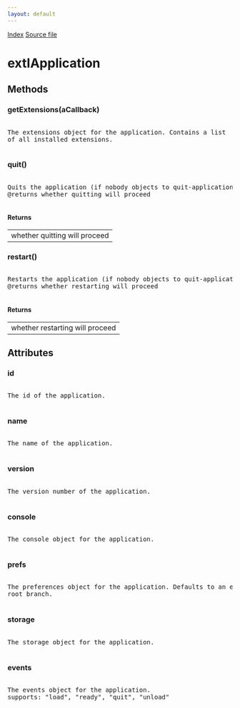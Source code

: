 ```yaml
---
layout: default
---
```

<div id='links'><a href="../index.html">Index</a>
<a href="http://dxr.mozilla.org/mozilla-central/source/toolkit/components/exthelper/extIApplication.idl">Source file</a>
</div>

# extIApplication #

## Methods ##

### getExtensions(aCallback) ###
<pre>  
The extensions object for the application. Contains a list  
of all installed extensions.  
  
</pre>
### quit() ###
<pre>  
Quits the application (if nobody objects to quit-application-requested).  
@returns whether quitting will proceed  
  
</pre>
#### Returns ####

<table>

<tr>
<td>whether quitting will proceed  
</td>
</tr>

</table>

### restart() ###
<pre>  
Restarts the application (if nobody objects to quit-application-requested).  
@returns whether restarting will proceed  
  
</pre>
#### Returns ####

<table>

<tr>
<td>whether restarting will proceed  
</td>
</tr>

</table>

## Attributes ##

### id ###
<pre>  
The id of the application.  
  
</pre>
### name ###
<pre>  
The name of the application.  
  
</pre>
### version ###
<pre>  
The version number of the application.  
  
</pre>
### console ###
<pre>  
The console object for the application.  
  
</pre>
### prefs ###
<pre>  
The preferences object for the application. Defaults to an empty  
root branch.  
  
</pre>
### storage ###
<pre>  
The storage object for the application.  
  
</pre>
### events ###
<pre>  
The events object for the application.  
supports: "load", "ready", "quit", "unload"  
  
</pre>